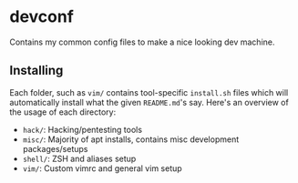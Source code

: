 # devconf

Contains my common config files to make a nice looking dev machine.

## Installing

Each folder, such as `vim/` contains tool-specific `install.sh` files which will automatically install what the given `README.md`'s say. Here's an overview of the usage of each directory:

- `hack/`: Hacking/pentesting tools
- `misc/`: Majority of apt installs, contains misc development packages/setups
- `shell/`: ZSH and aliases setup
- `vim/`: Custom vimrc and general vim setup
